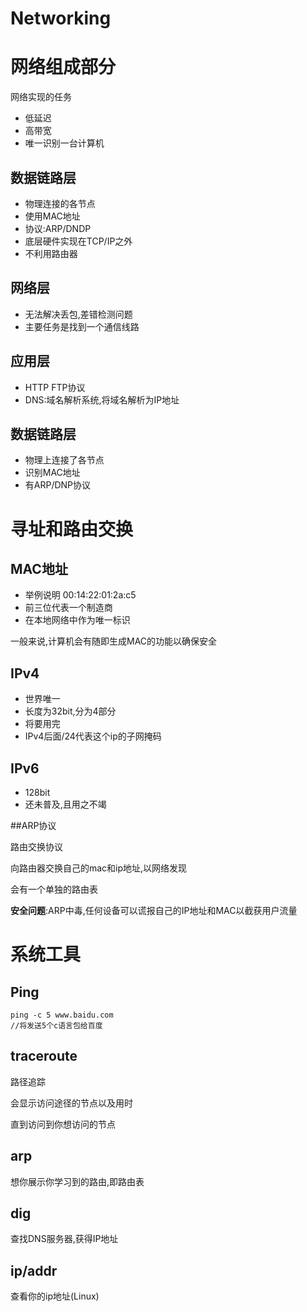 # Networking



# 网络组成部分

网络实现的任务

* 低延迟
* 高带宽
* 唯一识别一台计算机



## 数据链路层

* 物理连接的各节点
* 使用MAC地址
* 协议:ARP/DNDP
* 底层硬件实现在TCP/IP之外
* 不利用路由器

## 网络层

* 无法解决丢包,差错检测问题
* 主要任务是找到一个通信线路

## 应用层

* HTTP  FTP协议
* DNS:域名解析系统,将域名解析为IP地址



## 数据链路层

* 物理上连接了各节点
* 识别MAC地址
* 有ARP/DNP协议



# 寻址和路由交换

## MAC地址

* 举例说明 00:14:22:01:2a:c5
* 前三位代表一个制造商
* 在本地网络中作为唯一标识

一般来说,计算机会有随即生成MAC的功能以确保安全



## IPv4

* 世界唯一
* 长度为32bit,分为4部分
* 将要用完
* IPv4后面/24代表这个ip的子网掩码

## IPv6

* 128bit
* 还未普及,且用之不竭

##ARP协议

路由交换协议

向路由器交换自己的mac和ip地址,以网络发现

会有一个单独的路由表

**安全问题**:ARP中毒,任何设备可以谎报自己的IP地址和MAC以截获用户流量



# 系统工具

## Ping

```shell
ping -c 5 www.baidu.com
//将发送5个c语言包给百度
```



## traceroute

路径追踪

会显示访问途径的节点以及用时

直到访问到你想访问的节点



## arp

想你展示你学习到的路由,即路由表



## dig

查找DNS服务器,获得IP地址



## ip/addr

查看你的ip地址(Linux)



